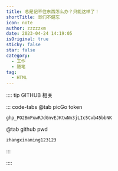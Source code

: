 ```yaml
---
title: 总是记不住东西怎么办？只能这样了！
shortTitle: 哥们不健忘
icon: note
author: zzzzzxm
date: 2023-04-24 14:19:05
isOriginal: true
sticky: false
star: false
category:
  - 工作
  - 随笔
tag:
  - HTML
---
```


:::: tip GITHUB 相关

::: code-tabs
@tab picGo token

```bash
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
```

@tab github pwd

```bash
zhangxinaming123123
```

:::

::::
